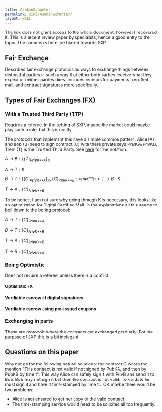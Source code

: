 ```yaml
---
title: AsokanSchunter
permalink: wiki/AsokanSchunter/
layout: wiki
---
```


The link does not grant access to the whole document, however I
recovered it. This is a recent review paper by specialists, hence a good
entry to the topic. The comments here are biased towards SXP.

Fair Exchange
-------------

Describes fair exchange protocols as ways to exchange things between
distrustful parties in such a way that either both parties receive what
they expect or neither parties does. Includes receipts for payments,
certified mail, and contract signatures more specfically.

Types of Fair Exchanges (FX)
----------------------------

### With a Trusted Third Party (TTP)

Requires a referee. In the setting of SXP, maybe the market could maybe
play such a role, but this is costly.

The protocols that implement this have a simple common pattern. Alice
(A) and Bob (B) need to sign contract (C) with there private keys
PrivKA/PrivKB, Trent (T) is the Trusted Third Party. See
[here](http://en.wikipedia.org/wiki/Security_protocol_notation) for the
notation.

*A* → *B* : {{*C*}<sub>*P**r**i**v**K**A*</sub>}<sub>*K*</sub>

*A* → *T* : *K*

*B* → *T* : {{*C*}<sub>*P**r**i**v**K**A*</sub>}<sub>*K*</sub>, {*C*}<sub>*P**r**i**v**K**B*</sub> : &lt;*m**a**t**h* &gt; *T* → *B* : *K*

*T* → *A* : {*C*}<sub>*P**r**i**v**K**B*</sub>

To be honest I am not sure why going through K is necessary, this looks
like an optimization for Digital Certified Mail. In the explanations all
this seems to boil down to the boring protocol:

*A* → *T* : {*C*}<sub>*P**r**i**v**K**A*</sub>

*B* → *T* : {*C*}<sub>*P**r**i**v**K**B*</sub>

*T* → *A* : {*C*}<sub>*P**r**i**v**K**B*</sub>

*T* → *B* : {*C*}<sub>*P**r**i**v**K**A*</sub>

### Being Optimistic

Does not require a referee, unless there is a conflict.

#### Optimistic FX

#### Verifiable escrow of digital signatures

#### Verifiable escrow using pre-issued coupons

### Exchanging in parts

These are protocols where the contracts get exchanged gradually. For the
purpose of SXP this is a bit inelegant.

Questions on this paper
-----------------------

Why not go for the following natural solutions: the contract C wears the
mention "This contract is not valid if not signed by PubKA, and then by
PubKB by time t". This way Alice can safely sign it with PrivB and send
it to Bob. Bob may not sign it but then the contract is not valid. To
validate he must sign it and have it time-stamped by time t... OK maybe
there would be two problems:

-   Alice is not ensured to get her copy of the valid contract;
-   The time-stamping service would need to be solicited all
    too frequently.

